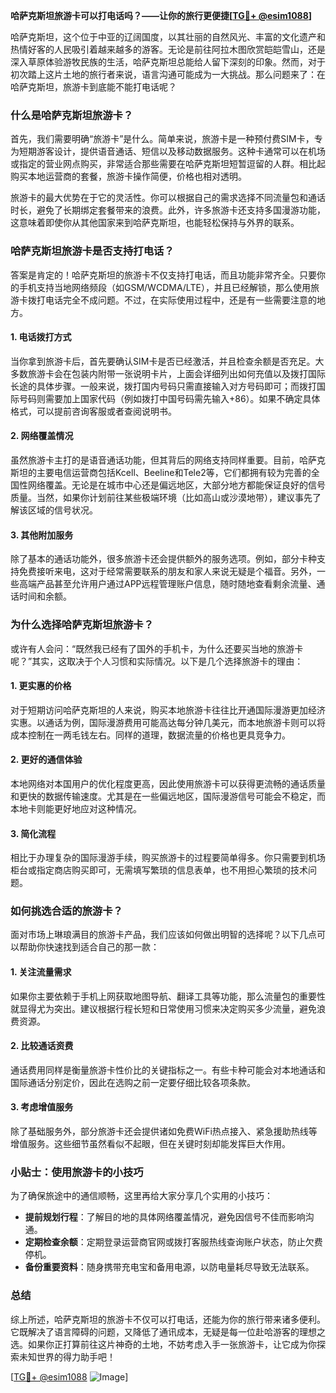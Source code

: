 **哈萨克斯坦旅游卡可以打电话吗？——让你的旅行更便捷[[TG💪+ @esim1088](https://t.me/s/esim1088)]**

哈萨克斯坦，这个位于中亚的辽阔国度，以其壮丽的自然风光、丰富的文化遗产和热情好客的人民吸引着越来越多的游客。无论是前往阿拉木图欣赏皑皑雪山，还是深入草原体验游牧民族的生活，哈萨克斯坦总能给人留下深刻的印象。然而，对于初次踏上这片土地的旅行者来说，语言沟通可能成为一大挑战。那么问题来了：在哈萨克斯坦，旅游卡到底能不能打电话呢？

### **什么是哈萨克斯坦旅游卡？**

首先，我们需要明确“旅游卡”是什么。简单来说，旅游卡是一种预付费SIM卡，专为短期游客设计，提供语音通话、短信以及移动数据服务。这种卡通常可以在机场或指定的营业网点购买，非常适合那些需要在哈萨克斯坦短暂逗留的人群。相比起购买本地运营商的套餐，旅游卡操作简便，价格也相对透明。

旅游卡的最大优势在于它的灵活性。你可以根据自己的需求选择不同流量包和通话时长，避免了长期绑定套餐带来的浪费。此外，许多旅游卡还支持多国漫游功能，这意味着即使你从其他国家来到哈萨克斯坦，也能轻松保持与外界的联系。

### **哈萨克斯坦旅游卡是否支持打电话？**

答案是肯定的！哈萨克斯坦的旅游卡不仅支持打电话，而且功能非常齐全。只要你的手机支持当地网络频段（如GSM/WCDMA/LTE），并且已经解锁，那么使用旅游卡拨打电话完全不成问题。不过，在实际使用过程中，还是有一些需要注意的地方。

#### **1. 电话拨打方式**
当你拿到旅游卡后，首先要确认SIM卡是否已经激活，并且检查余额是否充足。大多数旅游卡会在包装内附带一张说明卡片，上面会详细列出如何充值以及拨打国际长途的具体步骤。一般来说，拨打国内号码只需直接输入对方号码即可；而拨打国际号码则需要加上国家代码（例如拨打中国号码需先输入+86）。如果不确定具体格式，可以提前咨询客服或者查阅说明书。

#### **2. 网络覆盖情况**
虽然旅游卡主打的是语音通话功能，但其背后的网络支持同样重要。目前，哈萨克斯坦的主要电信运营商包括Kcell、Beeline和Tele2等，它们都拥有较为完善的全国性网络覆盖。无论是在城市中心还是偏远地区，大部分地方都能保证良好的信号质量。当然，如果你计划前往某些极端环境（比如高山或沙漠地带），建议事先了解该区域的信号状况。

#### **3. 其他附加服务**
除了基本的通话功能外，很多旅游卡还会提供额外的服务选项。例如，部分卡种支持免费接听来电，这对于经常需要联系的朋友和家人来说无疑是个福音。另外，一些高端产品甚至允许用户通过APP远程管理账户信息，随时随地查看剩余流量、通话时间和余额。

### **为什么选择哈萨克斯坦旅游卡？**

或许有人会问：“既然我已经有了国外的手机卡，为什么还要买当地的旅游卡呢？”其实，这取决于个人习惯和实际情况。以下是几个选择旅游卡的理由：

#### **1. 更实惠的价格**
对于短期访问哈萨克斯坦的人来说，购买本地旅游卡往往比开通国际漫游更加经济实惠。以通话为例，国际漫游费用可能高达每分钟几美元，而本地旅游卡则可以将成本控制在一两毛钱左右。同样的道理，数据流量的价格也更具竞争力。

#### **2. 更好的通信体验**
本地网络对本国用户的优化程度更高，因此使用旅游卡可以获得更流畅的通话质量和更快的数据传输速度。尤其是在一些偏远地区，国际漫游信号可能会不稳定，而本地卡则能更好地应对这种情况。

#### **3. 简化流程**
相比于办理复杂的国际漫游手续，购买旅游卡的过程要简单得多。你只需要到机场柜台或指定商店购买即可，无需填写繁琐的信息表单，也不用担心繁琐的技术问题。

### **如何挑选合适的旅游卡？**

面对市场上琳琅满目的旅游卡产品，我们应该如何做出明智的选择呢？以下几点可以帮助你快速找到适合自己的那一款：

#### **1. 关注流量需求**
如果你主要依赖于手机上网获取地图导航、翻译工具等功能，那么流量包的重要性就显得尤为突出。建议根据行程长短和日常使用习惯来决定购买多少流量，避免浪费资源。

#### **2. 比较通话资费**
通话费用同样是衡量旅游卡性价比的关键指标之一。有些卡种可能会对本地通话和国际通话分别定价，因此在选购之前一定要仔细比较各项条款。

#### **3. 考虑增值服务**
除了基础服务外，部分旅游卡还会提供诸如免费WiFi热点接入、紧急援助热线等增值服务。这些细节虽然看似不起眼，但在关键时刻却能发挥巨大作用。

### **小贴士：使用旅游卡的小技巧**

为了确保旅途中的通信顺畅，这里再给大家分享几个实用的小技巧：

- **提前规划行程**：了解目的地的具体网络覆盖情况，避免因信号不佳而影响沟通。
- **定期检查余额**：定期登录运营商官网或拨打客服热线查询账户状态，防止欠费停机。
- **备份重要资料**：随身携带充电宝和备用电源，以防电量耗尽导致无法联系。

### **总结**

综上所述，哈萨克斯坦的旅游卡不仅可以打电话，还能为你的旅行带来诸多便利。它既解决了语言障碍的问题，又降低了通讯成本，无疑是每一位赴哈游客的理想之选。如果你正打算前往这片神奇的土地，不妨考虑入手一张旅游卡，让它成为你探索未知世界的得力助手吧！

[[TG💪+ @esim1088](https://t.me/s/esim1088) ![Image](https://i.postimg.cc/4NQfJmqS/Snipaste-2025-05-13-00-14-12.png)]